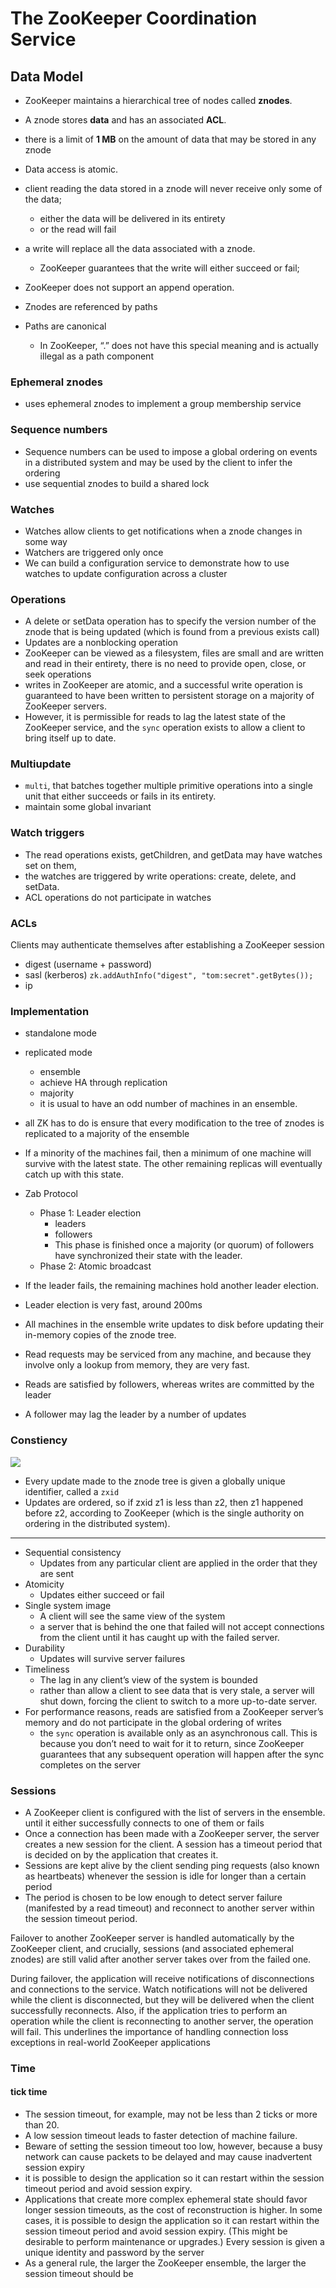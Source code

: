 # The ZooKeeper Coordination Service

## Data Model

* ZooKeeper maintains a hierarchical tree of nodes called **znodes**. 
* A znode stores **data** and has an associated **ACL**.
* there is a limit of **1 MB** on the amount of data that may be stored in any znode

* Data access is atomic.
* client reading the data stored in a znode will never receive only some of the data;
    * either the data will be delivered in its entirety 
    * or the read will fail
* a write will replace all the data associated with a znode. 
    * ZooKeeper guarantees that the write will either succeed or fail;
* ZooKeeper does not support an append operation.
* Znodes are referenced by paths
* Paths are canonical
    * In ZooKeeper, “.” does not have this special meaning and is actually illegal as a path component
    
### Ephemeral znodes

* uses ephemeral znodes to implement a group membership service


### Sequence numbers

* Sequence numbers can be used to impose a global ordering on events in a distributed system and may be used by the client to infer the ordering
* use sequential znodes to build a shared lock


### Watches

* Watches allow clients to get notifications when a znode changes in some way
* Watchers are triggered only once
* We can build a configuration service to demonstrate how to use watches to update configuration across a cluster


### Operations

* A delete or setData operation has to specify the version number of the znode that is being updated (which is found from a previous exists call)
* Updates are a nonblocking operation
* ZooKeeper can be viewed as a filesystem, files are small and are written and read in their entirety, there is no need to provide open, close, or seek operations
* writes in ZooKeeper are atomic, and a successful write operation is guaranteed to have been written to persistent storage on a majority of ZooKeeper servers. 
* However, it is permissible for reads to lag the latest state of the ZooKeeper service, and the `sync` operation exists to allow a client to bring itself up to date.


### Multiupdate

* `multi`, that batches together multiple primitive operations into a single unit that either succeeds or fails in its entirety.
* maintain some global invariant


### Watch triggers

* The read operations exists, getChildren, and getData may have watches set on them,
* the watches are triggered by write operations: create, delete, and setData. 
* ACL operations do not participate in watches

### ACLs

Clients may authenticate themselves after establishing a ZooKeeper session

* digest    (username + password)
* sasl      (kerberos)
    `zk.addAuthInfo("digest", "tom:secret".getBytes());`
* ip


### Implementation

* standalone mode
* replicated mode
    * ensemble
    * achieve HA through replication
    * majority
    * it is usual to have an odd number of machines in an ensemble.
* all ZK has to do is ensure that every modification to the tree of znodes is replicated to a majority of the ensemble 
* If a minority of the machines fail, then a minimum of one machine will survive with the latest state. The other remaining replicas will eventually catch up with this state.
* Zab Protocol
    * Phase 1: Leader election 
        * leaders 
        * followers 
        * This phase is finished once a majority (or quorum) of followers have synchronized their state with the leader.
    * Phase 2: Atomic broadcast
* If the leader fails, the remaining machines hold another leader election.
* Leader election is very fast, around 200ms
* All machines in the ensemble write updates to disk before updating their in-memory copies of the znode tree. 
* Read requests may be serviced from any machine, and because they involve only a lookup from memory, they are very fast.

* Reads are satisfied by followers, whereas writes are committed by the leader
* A follower may lag the leader by a number of updates

### Constiency

![](.zk_images/zk_rw_flow.png)

* Every update made to the znode tree is given a globally unique identifier, called a `zxid`
* Updates are ordered, so if zxid z1 is less than z2, then z1 happened before z2, according to ZooKeeper (which is the single authority on ordering in the distributed system).

----
- Sequential consistency
    - Updates from any particular client are applied in the order that they are sent 
- Atomicity
    - Updates either succeed or fail   
- Single system image
    - A client will see the same view of the system
    - a server that is behind the one that failed will not accept connections from the client until it has caught up with the failed server. 
- Durability
    - Updates will survive server failures 
- Timeliness
    - The lag in any client’s view of the system is bounded 
    - rather than allow a client to see data that is very stale, a server will shut down, forcing the client to switch to a more up-to-date server.
- For performance reasons, reads are satisfied from a ZooKeeper server’s memory and do not participate in the global ordering of writes
    - the `sync` operation is available only as an asynchronous call. This is because you don’t need to wait for it to return, since ZooKeeper guarantees that any subsequent operation will happen after the sync completes on the server 

### Sessions


* A ZooKeeper client is configured with the list of servers in the ensemble. until it either successfully connects to one of them or fails
* Once a connection has been made with a ZooKeeper server, the server creates a new session for the client. A session has a timeout period that is decided on by the application that creates it.
* Sessions are kept alive by the client sending ping requests (also known as heartbeats) whenever the session is idle for longer than a certain period
* The period is chosen to be low enough to detect server failure (manifested by a read timeout) and reconnect to another server within the session timeout period.

Failover to another ZooKeeper server is handled automatically by the ZooKeeper client,
and crucially, sessions (and associated ephemeral znodes) are still valid after another
server takes over from the failed one.

During failover, the application will receive notifications of disconnections and connections
to the service. Watch notifications will not be delivered while the client is
disconnected, but they will be delivered when the client successfully reconnects. Also,
if the application tries to perform an operation while the client is reconnecting to another
server, the operation will fail. This underlines the importance of handling connection
loss exceptions in real-world ZooKeeper applications


### Time

#### tick time

* The session timeout, for example, may not be less than 2 ticks or more than 20.
* A low session timeout leads to faster detection of machine failure.
* Beware of setting the session timeout too low, however, because a busy network can cause packets to be delayed and may cause inadvertent session expiry
* it is possible to design the application so it can restart within the session timeout period and avoid session expiry. 
* Applications that create more complex ephemeral state should favor longer session timeouts, as the cost of reconstruction is higher. In some cases, it is possible to design the application so it can restart within the session timeout period and avoid session expiry. (This might be desirable to perform maintenance or upgrades.) Every session is given a unique identity and password by the server
* As a general rule, the larger the ZooKeeper ensemble, the larger the session timeout should be

